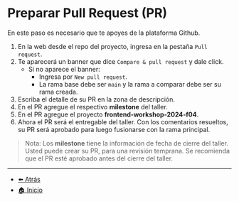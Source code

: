 # Preparar Pull Request (PR)

En este paso es necesario que te apoyes de la plataforma Github.

1. En la web desde el repo del proyecto, ingresa en la pestaña `Pull request`.
2. Te aparecerá un banner que dice `Compare & pull request` y dale click.
   - Si no aparece el banner:
     - Ingresa por `New pull request`.
     - La rama base debe ser `main` y la rama a comparar debe ser su rama creada.
3. Escriba el detalle de su PR en la zona de descripción.
4. En el PR agregue el respectivo **milestone** del taller.
5. En el PR agregue el proyecto **frontend-workshop-2024-f04**.
6. Ahora el PR será el entregable del taller. Con los comentarios resueltos, su PR será aprobado para luego fusionarse con la rama principal.

> Nota: Los **milestone** tiene la información de fecha de cierre del taller. Usted puede crear su PR, para una revisión temprana. Se recomienda que el PR esté aprobado antes del cierre del taller.

---

- [⬅️ Atrás](/docs/3-COMMIT-PUSH-CHANGES.md)
- [🏠 Inicio](/README.md)
